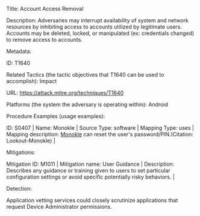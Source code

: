 Title: Account Access Removal

Description: Adversaries may interrupt availability of system and network resources by inhibiting access to accounts utilized by legitimate users. Accounts may be deleted, locked, or manipulated (ex: credentials changed) to remove access to accounts.

Metadata:

ID: T1640

Related Tactics (the tactic objectives that T1640 can be used to accomplish): Impact

URL: https://attack.mitre.org/techniques/T1640

Platforms (the system the adversary is operating within): Android

Procedure Examples (usage examples):

ID: S0407 | Name: Monokle | Source Type: software | Mapping Type: uses | Mapping description: [Monokle](https://attack.mitre.org/software/S0407) can reset the user's password/PIN.(Citation: Lookout-Monokle) |

Mitigations:

Mitigation ID: M1011 | Mitigation name: User Guidance | Description: Describes any guidance or training given to users to set particular configuration settings or avoid specific potentially risky behaviors. |

Detection:

Application vetting services could closely scrutinize applications that request Device Administrator permissions.